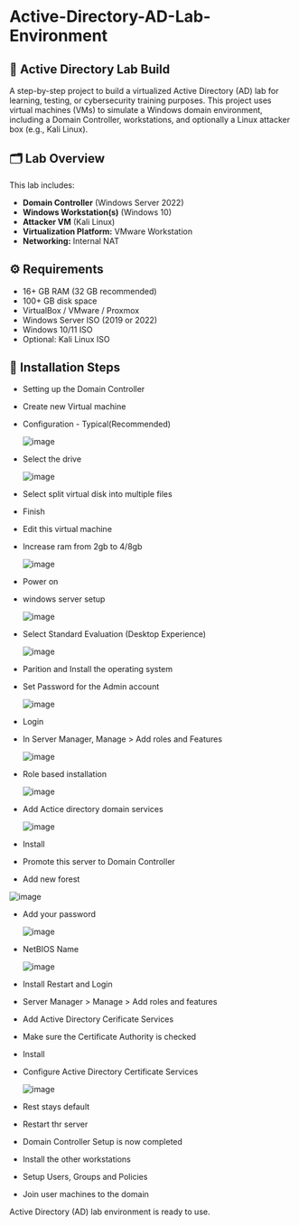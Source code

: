 # Active-Directory-AD-Lab-Environment

## 🧪 Active Directory Lab Build

A step-by-step project to build a virtualized Active Directory (AD) lab for learning, testing, or cybersecurity training purposes. This project uses virtual machines (VMs) to simulate a Windows domain environment, including a Domain Controller, workstations, and optionally a Linux attacker box (e.g., Kali Linux).

## 🗂️ Lab Overview

This lab includes:

- **Domain Controller** (Windows Server 2022)
- **Windows Workstation(s)** (Windows 10)
- **Attacker VM** (Kali Linux)
- **Virtualization Platform:** VMware Workstation
- **Networking:** Internal NAT

## ⚙️ Requirements

- 16+ GB RAM (32 GB recommended)
- 100+ GB disk space
- VirtualBox / VMware / Proxmox
- Windows Server ISO (2019 or 2022)
- Windows 10/11 ISO
- Optional: Kali Linux ISO

## 🔧 Installation Steps

- Setting up the Domain Controller

- Create new Virtual machine
- Configuration - Typical(Recommended)

  ![image](https://github.com/user-attachments/assets/a4ccd351-aebb-46dc-ae52-b166c9e47ffd)

- Select the drive

  ![image](https://github.com/user-attachments/assets/336d17fb-e0eb-4975-bf9d-d3752cc15599)

- Select split virtual disk into multiple files
- Finish
- Edit this virtual machine
- Increase ram from 2gb to 4/8gb
  
  ![image](https://github.com/user-attachments/assets/8d668cfe-742a-4001-adf9-f1bf136c075f)

- Power on
- windows server setup

  ![image](https://github.com/user-attachments/assets/27f6cbfb-2175-45f5-af7c-03dc39720087)

- Select Standard Evaluation (Desktop Experience)

  ![image](https://github.com/user-attachments/assets/03bcc4fd-1f93-4769-a656-768e42878b91)

- Parition and Install the operating system
- Set Password for the Admin account

  ![image](https://github.com/user-attachments/assets/6abdaea3-a13a-4bfa-89f7-1350d7c8c2b3)

- Login
- In Server Manager, Manage > Add roles and Features

  ![image](https://github.com/user-attachments/assets/7785f95b-a654-4d9c-8b84-a38a3993ccd2)

- Role based installation

  ![image](https://github.com/user-attachments/assets/a83a0468-a24c-43f1-affc-3923ad058723)

- Add Actice directory domain services

  ![image](https://github.com/user-attachments/assets/e9f2b040-6c08-4752-9d08-d1a44c672b44)

- Install
- Promote this server to Domain Controller
- Add new forest

![image](https://github.com/user-attachments/assets/42d70761-3ee9-438b-9f35-28cf297c58f3)

- Add your password

  ![image](https://github.com/user-attachments/assets/441de5f2-7d2c-4192-981b-35b420d89bdd)

- NetBIOS Name

  ![image](https://github.com/user-attachments/assets/1ab35b00-ef70-4fcf-9620-2ac727b495f8)

- Install Restart and Login
- Server Manager > Manage > Add roles and features
- Add Active Directory Cerificate Services
- Make sure the Certificate Authority is checked
- Install
- Configure Active Directory Certificate Services

  ![image](https://github.com/user-attachments/assets/8af4fd1d-06e6-4df3-b2e9-48d7dcebab1d)

- Rest stays default
- Restart thr server

- Domain Controller Setup is now completed 

- Install the other workstations
- Setup Users, Groups and Policies
- Join user machines to the domain

Active Directory (AD) lab environment is ready to use.


